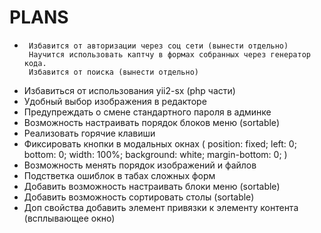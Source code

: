 PLANS
==============

 *
        Избавится от авторизации через соц сети (вынести отдельно)
        Научится использовать каптчу в формах собранных через генератор кода.
        Избавится от поиска (вынести отдельно)
 * Избавиться от использования yii2-sx (php части)
 * Удобный выбор изображения в редакторе
 * Предупреждать о смене стандартного пароля в админке
 * Возможность настраивать порядок блоков меню (sortable)
 * Реализовать горячие клавиши
 * Фиксировать кнопки в модальных окнах (
    position: fixed;
    left: 0;
    bottom: 0;
    width: 100%;
    background: white;
    margin-bottom: 0;
    )
 * Возможность менять порядок изображений и файлов
 * Подстветка ошиблок в табах сложных форм
 * Добавить возможность настраивать блоки меню (sortable)
 * Добавить возможность сортировать столы (sortable)
 * Доп свойства добавить элемент привязки к элементу контента (всплывающее окно)
